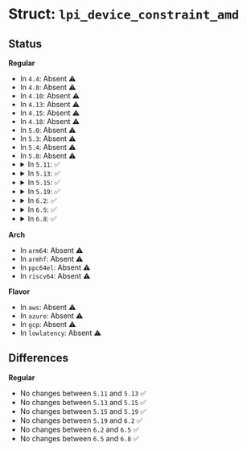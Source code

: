 # Struct: <code>lpi_device_constraint_amd</code>

## Status
<b>Regular</b>
<ul>
<li>
In <code>4.4</code>: Absent ⚠️
</li>
<li>
In <code>4.8</code>: Absent ⚠️
</li>
<li>
In <code>4.10</code>: Absent ⚠️
</li>
<li>
In <code>4.13</code>: Absent ⚠️
</li>
<li>
In <code>4.15</code>: Absent ⚠️
</li>
<li>
In <code>4.18</code>: Absent ⚠️
</li>
<li>
In <code>5.0</code>: Absent ⚠️
</li>
<li>
In <code>5.3</code>: Absent ⚠️
</li>
<li>
In <code>5.4</code>: Absent ⚠️
</li>
<li>
In <code>5.8</code>: Absent ⚠️
</li>
<li>
<details>
<summary>In <code>5.11</code>: ✅</summary>

```c
struct lpi_device_constraint_amd {
    char *name;
    int enabled;
    int function_states;
    int min_dstate;
};
```
</details>
</li>
<li>
<details>
<summary>In <code>5.13</code>: ✅</summary>

```c
struct lpi_device_constraint_amd {
    char *name;
    int enabled;
    int function_states;
    int min_dstate;
};
```
</details>
</li>
<li>
<details>
<summary>In <code>5.15</code>: ✅</summary>

```c
struct lpi_device_constraint_amd {
    char *name;
    int enabled;
    int function_states;
    int min_dstate;
};
```
</details>
</li>
<li>
<details>
<summary>In <code>5.19</code>: ✅</summary>

```c
struct lpi_device_constraint_amd {
    char *name;
    int enabled;
    int function_states;
    int min_dstate;
};
```
</details>
</li>
<li>
<details>
<summary>In <code>6.2</code>: ✅</summary>

```c
struct lpi_device_constraint_amd {
    char *name;
    int enabled;
    int function_states;
    int min_dstate;
};
```
</details>
</li>
<li>
<details>
<summary>In <code>6.5</code>: ✅</summary>

```c
struct lpi_device_constraint_amd {
    char *name;
    int enabled;
    int function_states;
    int min_dstate;
};
```
</details>
</li>
<li>
<details>
<summary>In <code>6.8</code>: ✅</summary>

```c
struct lpi_device_constraint_amd {
    char *name;
    int enabled;
    int function_states;
    int min_dstate;
};
```
</details>
</li>
</ul>
<b>Arch</b>
<ul>
<li>
In <code>arm64</code>: Absent ⚠️
</li>
<li>
In <code>armhf</code>: Absent ⚠️
</li>
<li>
In <code>ppc64el</code>: Absent ⚠️
</li>
<li>
In <code>riscv64</code>: Absent ⚠️
</li>
</ul>
<b>Flavor</b>
<ul>
<li>
In <code>aws</code>: Absent ⚠️
</li>
<li>
In <code>azure</code>: Absent ⚠️
</li>
<li>
In <code>gcp</code>: Absent ⚠️
</li>
<li>
In <code>lowlatency</code>: Absent ⚠️
</li>
</ul>

## Differences
<b>Regular</b>
<ul>
<li>
No changes between <code>5.11</code> and <code>5.13</code> ✅
</li>
<li>
No changes between <code>5.13</code> and <code>5.15</code> ✅
</li>
<li>
No changes between <code>5.15</code> and <code>5.19</code> ✅
</li>
<li>
No changes between <code>5.19</code> and <code>6.2</code> ✅
</li>
<li>
No changes between <code>6.2</code> and <code>6.5</code> ✅
</li>
<li>
No changes between <code>6.5</code> and <code>6.8</code> ✅
</li>
</ul>
